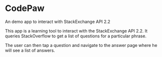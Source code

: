CodePaw
=======

An demo app to interact with StackExchange API 2.2

This app is a learning tool to interact with the StackExchange API 2.2. It queries StackOverflow to get a list of
questions for a particular phrase.

The user can then tap a question and navigate to the answer page where he will see a list of answers.

